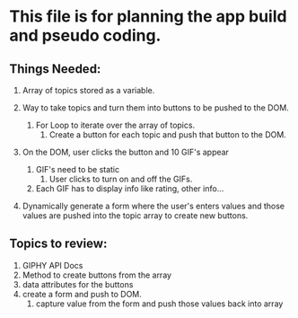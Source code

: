 # This file is for planning the app build and pseudo coding.

## Things Needed:
  1. Array of topics stored as a variable.
  
  2. Way to take topics and turn them into buttons to be pushed to the DOM.
     1. For Loop to iterate over the array of topics.
        1. Create a button for each topic and push that button to the DOM.

  3. On the DOM, user clicks the button and 10 GIF's appear 
     1. GIF's need to be static
        1. User clicks to turn on and off the GIFs.
     2. Each GIF has to display info like rating, other info...

  4. Dynamically generate a form where the user's enters values and those values are pushed into the topic array to create new buttons.


## Topics to review:
  1. GIPHY API Docs
  2. Method to create buttons from the array
  3. data attributes for the buttons
  4. create a form and push to DOM.
     1. capture value from the form and push those values back into array
